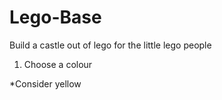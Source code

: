# Lego-Base
Build a castle out of lego for the little lego people
1. Choose a colour

*Consider yellow
